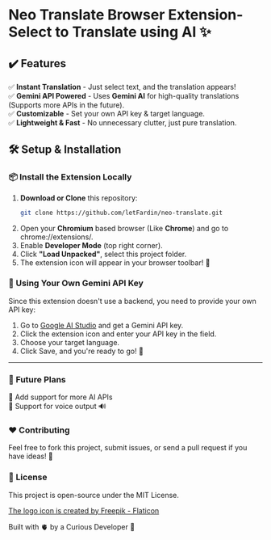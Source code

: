 # Neo Translate Browser Extension- Select to Translate using AI ✨

## ✔️ Features

✅ **Instant Translation** - Just select text, and the translation appears!  
✅ **Gemini API Powered** - Uses **Gemini AI** for high-quality translations (Supports more APIs in the future).  
✅ **Customizable** - Set your own API key & target language.  
✅ **Lightweight & Fast** - No unnecessary clutter, just pure translation.

## 🛠️ Setup & Installation

### **📦 Install the Extension Locally**

1. **Download or Clone** this repository:
   ```sh
   git clone https://github.com/letFardin/neo-translate.git
   ```
2. Open your **Chromium** based browser (Like **Chrome**) and go to chrome://extensions/.
3. Enable **Developer Mode** (top right corner).
4. Click **"Load Unpacked"**, select this project folder.
5. The extension icon will appear in your browser toolbar! 🎉

### **🔑 Using Your Own Gemini API Key**
Since this extension doesn't use a backend, you need to provide your own API key:

1. Go to [Google AI Studio](https://aistudio.google.com/app/apikey) and get a Gemini API key.
2. Click the extension icon and enter your API key in the field.
3. Choose your target language.
4. Click Save, and you're ready to go! 🚀

---

### **🎯 Future Plans**
🔹 Add support for more AI APIs  
🔹 Support for voice output 🔊

### **❤️ Contributing**
Feel free to fork this project, submit issues, or send a pull request if you have ideas! 🚀

### **📜 License**
This project is open-source under the MIT License.

[The logo icon is created by Freepik - Flaticon](https://www.flaticon.com/free-icons/shine)

Built with 🫀 by a Curious Developer 🚀
